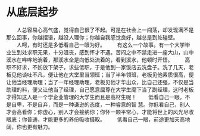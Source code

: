 # 从底层起步
　　人总容易心高气盛，觉得自己很了不起。可是在社会上一闯荡，却发现满不是那么回事，你越摆谱，越没人理你；你越自我感觉良好，越总是到处碰壁。 
　　人呵，有时还是多低看自己一眼为好。 
　　有这么一个故事。有一个大学毕业生到处求职无果，十分沮丧，感到怀才不遇。苦闷之中不禁走进一座大山，山中溪水在哗哗地淌着，那溪水全是向低处流着的，看到溪水，他顿时开悟。 
　　高职不好求，不妨放下架子，求些低职，于是他到一家饭店去洗盘子。洗了几天，老板见他谈吐不凡，便让他在大堂里当领班；当了半年领班，老板见他素质很高，便让他当经理助理；当了一年经理助理，老板见他才华出众，比自己还强，不仅是当助理的料，便又让他当了经理，自己愿意屈尊在大学生麾下当了副经理，这时老板才得知这人是一个学企业管理的大学生而且是高材生呢！ 
　　低看自己一眼，不是自卑，不是自弃，而是一种谦逊的态度，一种睿意的智 慧。你低看自己，别人才会高看你；你虚心，别人才会接纳你；你怀一颗平常心，才能将世上的风光尽收眼底；你普通，才能更多的养份吸收摄取。 
　　低看自己一眼，前途更加天高地阔，你也更有魅力。
 